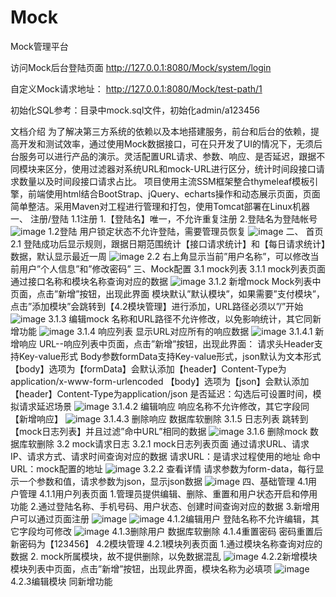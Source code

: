 # Mock
Mock管理平台

访问Mock后台登陆页面
http://127.0.0.1:8080/Mock/system/login

自定义Mock请求地址：
http://127.0.0.1:8080/Mock/test-path/1

初始化SQL参考：目录中mock.sql文件，初始化admin/a123456


文档介绍
为了解决第三方系统的依赖以及本地搭建服务，前台和后台的依赖，提高开发和测试效率，通过使用Mock数据接口，可在只开发了UI的情况下，无须后台服务可以进行产品的演示。灵活配置URL请求、参数、响应、是否延迟，跟据不同模块来区分，使用过滤器对系统URL和mock-URL进行区分，统计时间段接口请求数量以及时间段接口请求占比。
项目使用主流SSM框架整合thymeleaf模板引擎，前端使用html结合BootStrap、jQuery、echarts操作和动态展示页面，页面简单整洁。采用Maven对工程进行管理和打包，使用Tomcat部署在Linux机器
一、	注册/登陆
1.1注册
1.【登陆名】唯一，不允许重复注册
2.登陆名为登陆帐号
![image](https://github.com/luozhuwang/Mock/blob/master/src/main/webapp/static/images/1.png)
1.2登陆
用户锁定状态不允许登陆，需要管理员恢复
![image](https://github.com/luozhuwang/Mock/blob/master/src/main/webapp/static/images/2.png)
二、	首页
2.1	登陆成功后显示规则，跟据日期范围统计【接口请求统计】和【每日请求统计】数据，默认显示最近一周
![image](https://github.com/luozhuwang/Mock/blob/master/src/main/webapp/static/images/3.png)
2.2	右上角显示当前”用户名称”，可以修改当前用户”个人信息”和”修改密码”
三、Mock配置
3.1 mock列表
3.1.1	mock列表页面
通过接口名称和模块名称查询对应的数据
![image](https://github.com/luozhuwang/Mock/blob/master/src/main/webapp/static/images/4.png)
3.1.2	新增mock
Mock列表中页面，点击”新增”按钮，出现此界面
模块默认”默认模块”，如果需要”支付模块”， 点击”添加模块”会跳转到【4.2模块管理】进行添加，URL路径必须以”/”开始
![image](https://github.com/luozhuwang/Mock/blob/master/src/main/webapp/static/images/5.png)
3.1.3	编辑mock
名称和URL路径不允许修改，以免影响统计，其它同新增功能
![image](https://github.com/luozhuwang/Mock/blob/master/src/main/webapp/static/images/6.png)
3.1.4	响应列表
显示URL对应所有的响应数据
![image](https://github.com/luozhuwang/Mock/blob/master/src/main/webapp/static/images/7.png)
3.1.4.1 新增响应
URL--响应列表中页面，点击”新增”按钮，出现此界面：
请求头Header支持Key-value形式
Body参数formData支持Key-value形式，json默认为文本形式
【body】选项为【formData】会默认添加【header】Content-Type为application/x-www-form-urlencoded
【body】选项为【json】会默认添加【header】Content-Type为application/json
是否延迟：勾选后可设置时间，模拟请求延迟场景
![image](https://github.com/luozhuwang/Mock/blob/master/src/main/webapp/static/images/8.png)
3.1.4.2	编辑响应
响应名称不允许修改，其它字段同【新增响应】
![image](https://github.com/luozhuwang/Mock/blob/master/src/main/webapp/static/images/9.png)
3.1.4.3	删除响应
数据库软删除
3.1.5	日志列表
跳转到【mock日志列表】并且过滤”命中URL”相同的数据
![image](https://github.com/luozhuwang/Mock/blob/master/src/main/webapp/static/images/10.png)
3.1.6	删除mock
数据库软删除
3.2 mock请求日志
3.2.1	mock日志列表页面
通过请求URL、请求IP、请求方式、请求时间查询对应的数据
请求URL：是请求过程使用的地址
命中URL：mock配置的地址
![image](https://github.com/luozhuwang/Mock/blob/master/src/main/webapp/static/images/11.png)
3.2.2	查看详情
请求参数为form-data，每行显示一个参数和值，请求参数为json，显示json数据
![image](https://github.com/luozhuwang/Mock/blob/master/src/main/webapp/static/images/12.png)
四、基础管理
4.1用户管理
4.1.1用户列表页面
1.管理员提供编辑、删除、重置和用户状态开启和停用功能
2.通过登陆名称、手机号码、用户状态、创建时间查询对应的数据
3.新增用户可以通过页面注册
![image](https://github.com/luozhuwang/Mock/blob/master/src/main/webapp/static/images/13.png)
![image](https://github.com/luozhuwang/Mock/blob/master/src/main/webapp/static/images/14.png)
4.1.2编辑用户
登陆名称不允许编辑，其它字段均可修改
![image](https://github.com/luozhuwang/Mock/blob/master/src/main/webapp/static/images/15.png)
4.1.3删除用户
数据库软删除
4.1.4重置密码
密码重置后新密码为【123456】
4.2模块管理
4.2.1模块列表页面
1.通过模块名称查询对应的数据
2. mock所属模块，故不提供删除，以免数据混乱
![image](https://github.com/luozhuwang/Mock/blob/master/src/main/webapp/static/images/16.png)
4.2.2新增模块
模块列表中页面，点击”新增”按钮，出现此界面，模块名称为必填项
![image](https://github.com/luozhuwang/Mock/blob/master/src/main/webapp/static/images/17.png)
4.2.3编辑模块
同新增功能
